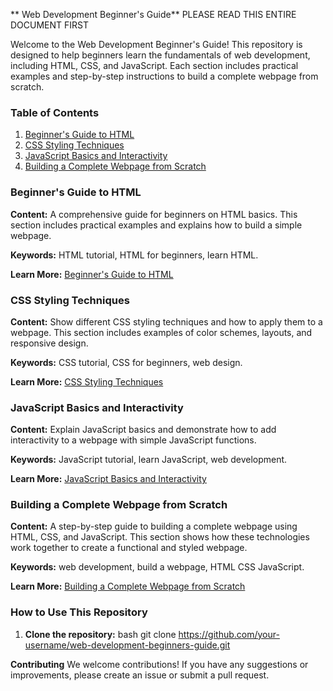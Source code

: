 ** Web Development Beginner's Guide**
PLEASE READ THIS ENTIRE DOCUMENT FIRST

Welcome to the Web Development Beginner's Guide! This repository is designed to help beginners learn the fundamentals of web development, including HTML, CSS, and JavaScript. Each section includes practical examples and step-by-step instructions to build a complete webpage from scratch.

### Table of Contents

1. [Beginner's Guide to HTML](#beginners-guide-to-html)
2. [CSS Styling Techniques](#css-styling-techniques)
3. [JavaScript Basics and Interactivity](#javascript-basics-and-interactivity)
4. [Building a Complete Webpage from Scratch](#building-a-complete-webpage-from-scratch)

### Beginner's Guide to HTML

**Content:** A comprehensive guide for beginners on HTML basics. This section includes practical examples and explains how to build a simple webpage.

**Keywords:** HTML tutorial, HTML for beginners, learn HTML.

**Learn More:** [Beginner's Guide to HTML](link-to-html-guide)

### CSS Styling Techniques

**Content:** Show different CSS styling techniques and how to apply them to a webpage. This section includes examples of color schemes, layouts, and responsive design.

**Keywords:** CSS tutorial, CSS for beginners, web design.

**Learn More:** [CSS Styling Techniques](link-to-css-guide)

### JavaScript Basics and Interactivity

**Content:** Explain JavaScript basics and demonstrate how to add interactivity to a webpage with simple JavaScript functions.

**Keywords:** JavaScript tutorial, learn JavaScript, web development.

**Learn More:** [JavaScript Basics and Interactivity](link-to-js-guide)

### Building a Complete Webpage from Scratch

**Content:** A step-by-step guide to building a complete webpage using HTML, CSS, and JavaScript. This section shows how these technologies work together to create a functional and styled webpage.

**Keywords:** web development, build a webpage, HTML CSS JavaScript.

**Learn More:** [Building a Complete Webpage from Scratch](link-to-complete-webpage-guide)

### How to Use This Repository

1. **Clone the repository:** 
   bash
   git clone https://github.com/your-username/web-development-beginners-guide.git



**Contributing**
We welcome contributions! If you have any suggestions or improvements, please create an issue or submit a pull request.
